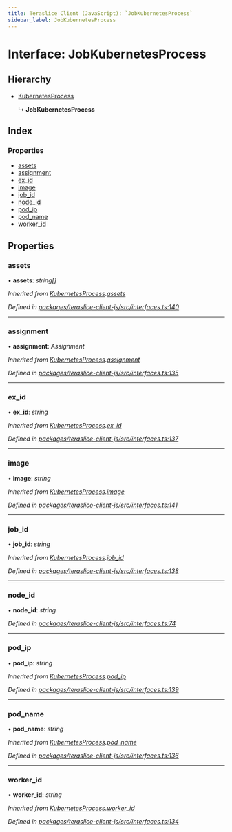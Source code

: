 ```yaml
---
title: Teraslice Client (JavaScript): `JobKubernetesProcess`
sidebar_label: JobKubernetesProcess
---
```


# Interface: JobKubernetesProcess

## Hierarchy

* [KubernetesProcess](kubernetesprocess.md)

  ↳ **JobKubernetesProcess**

## Index

### Properties

* [assets](jobkubernetesprocess.md#assets)
* [assignment](jobkubernetesprocess.md#assignment)
* [ex_id](jobkubernetesprocess.md#ex_id)
* [image](jobkubernetesprocess.md#image)
* [job_id](jobkubernetesprocess.md#job_id)
* [node_id](jobkubernetesprocess.md#node_id)
* [pod_ip](jobkubernetesprocess.md#pod_ip)
* [pod_name](jobkubernetesprocess.md#pod_name)
* [worker_id](jobkubernetesprocess.md#worker_id)

## Properties

###  assets

• **assets**: *string[]*

*Inherited from [KubernetesProcess](kubernetesprocess.md).[assets](kubernetesprocess.md#assets)*

*Defined in [packages/teraslice-client-js/src/interfaces.ts:140](https://github.com/terascope/teraslice/blob/653cf7530/packages/teraslice-client-js/src/interfaces.ts#L140)*

___

###  assignment

• **assignment**: *Assignment*

*Inherited from [KubernetesProcess](kubernetesprocess.md).[assignment](kubernetesprocess.md#assignment)*

*Defined in [packages/teraslice-client-js/src/interfaces.ts:135](https://github.com/terascope/teraslice/blob/653cf7530/packages/teraslice-client-js/src/interfaces.ts#L135)*

___

###  ex_id

• **ex_id**: *string*

*Inherited from [KubernetesProcess](kubernetesprocess.md).[ex_id](kubernetesprocess.md#ex_id)*

*Defined in [packages/teraslice-client-js/src/interfaces.ts:137](https://github.com/terascope/teraslice/blob/653cf7530/packages/teraslice-client-js/src/interfaces.ts#L137)*

___

###  image

• **image**: *string*

*Inherited from [KubernetesProcess](kubernetesprocess.md).[image](kubernetesprocess.md#image)*

*Defined in [packages/teraslice-client-js/src/interfaces.ts:141](https://github.com/terascope/teraslice/blob/653cf7530/packages/teraslice-client-js/src/interfaces.ts#L141)*

___

###  job_id

• **job_id**: *string*

*Inherited from [KubernetesProcess](kubernetesprocess.md).[job_id](kubernetesprocess.md#job_id)*

*Defined in [packages/teraslice-client-js/src/interfaces.ts:138](https://github.com/terascope/teraslice/blob/653cf7530/packages/teraslice-client-js/src/interfaces.ts#L138)*

___

###  node_id

• **node_id**: *string*

*Defined in [packages/teraslice-client-js/src/interfaces.ts:74](https://github.com/terascope/teraslice/blob/653cf7530/packages/teraslice-client-js/src/interfaces.ts#L74)*

___

###  pod_ip

• **pod_ip**: *string*

*Inherited from [KubernetesProcess](kubernetesprocess.md).[pod_ip](kubernetesprocess.md#pod_ip)*

*Defined in [packages/teraslice-client-js/src/interfaces.ts:139](https://github.com/terascope/teraslice/blob/653cf7530/packages/teraslice-client-js/src/interfaces.ts#L139)*

___

###  pod_name

• **pod_name**: *string*

*Inherited from [KubernetesProcess](kubernetesprocess.md).[pod_name](kubernetesprocess.md#pod_name)*

*Defined in [packages/teraslice-client-js/src/interfaces.ts:136](https://github.com/terascope/teraslice/blob/653cf7530/packages/teraslice-client-js/src/interfaces.ts#L136)*

___

###  worker_id

• **worker_id**: *string*

*Inherited from [KubernetesProcess](kubernetesprocess.md).[worker_id](kubernetesprocess.md#worker_id)*

*Defined in [packages/teraslice-client-js/src/interfaces.ts:134](https://github.com/terascope/teraslice/blob/653cf7530/packages/teraslice-client-js/src/interfaces.ts#L134)*
